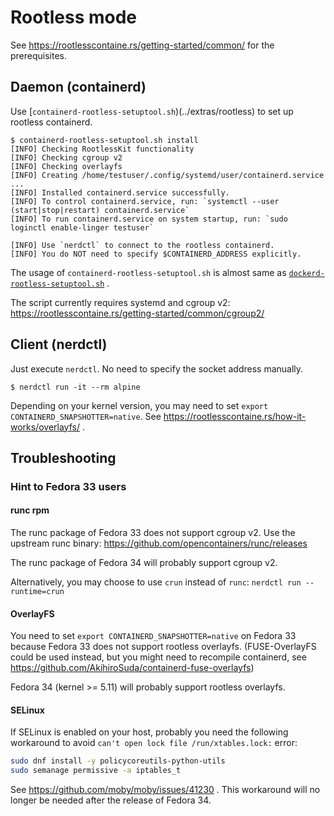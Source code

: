 # Rootless mode

See https://rootlesscontaine.rs/getting-started/common/ for the prerequisites.

## Daemon (containerd)

Use [`containerd-rootless-setuptool.sh`)(../extras/rootless) to set up rootless containerd.

```console
$ containerd-rootless-setuptool.sh install
[INFO] Checking RootlessKit functionality
[INFO] Checking cgroup v2
[INFO] Checking overlayfs
[INFO] Creating /home/testuser/.config/systemd/user/containerd.service
...
[INFO] Installed containerd.service successfully.
[INFO] To control containerd.service, run: `systemctl --user (start|stop|restart) containerd.service`
[INFO] To run containerd.service on system startup, run: `sudo loginctl enable-linger testuser`

[INFO] Use `nerdctl` to connect to the rootless containerd.
[INFO] You do NOT need to specify $CONTAINERD_ADDRESS explicitly.
```

The usage of `containerd-rootless-setuptool.sh` is almost same as [`dockerd-rootless-setuptool.sh`](https://rootlesscontaine.rs/getting-started/docker/) .

The script currently requires systemd and cgroup v2: https://rootlesscontaine.rs/getting-started/common/cgroup2/

## Client (nerdctl)

Just execute `nerdctl`. No need to specify the socket address manually.

```console
$ nerdctl run -it --rm alpine
```

Depending on your kernel version, you may need to set `export CONTAINERD_SNAPSHOTTER=native`.
See https://rootlesscontaine.rs/how-it-works/overlayfs/ .

## Troubleshooting

### Hint to Fedora 33 users

#### runc rpm
The runc package of Fedora 33 does not support cgroup v2.
Use the upstream runc binary: https://github.com/opencontainers/runc/releases

The runc package of Fedora 34 will probably support cgroup v2.

Alternatively, you may choose to use `crun` instead of `runc`:
`nerdctl run --runtime=crun`

#### OverlayFS
You need to set `export CONTAINERD_SNAPSHOTTER=native` on Fedora 33 because Fedora 33 does not support rootless overlayfs.
(FUSE-OverlayFS could be used instead, but you might need to recompile containerd, see https://github.com/AkihiroSuda/containerd-fuse-overlayfs)

Fedora 34 (kernel >= 5.11) will probably support rootless overlayfs.

#### SELinux
If SELinux is enabled on your host, probably you need the following workaround to avoid `can't open lock file /run/xtables.lock:` error:
```bash
sudo dnf install -y policycoreutils-python-utils
sudo semanage permissive -a iptables_t
```

See https://github.com/moby/moby/issues/41230 .
This workaround will no longer be needed after the release of Fedora 34.
